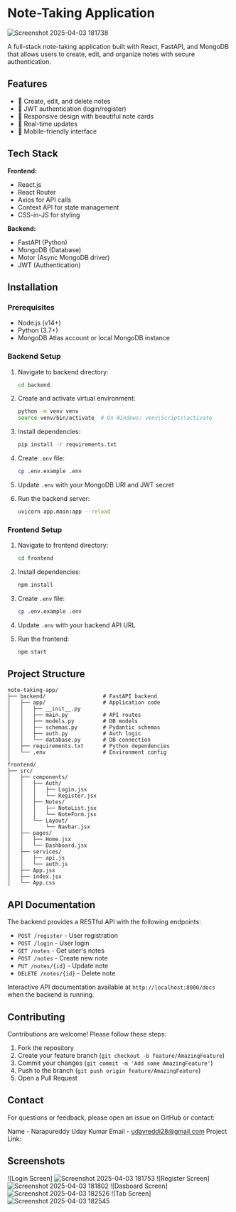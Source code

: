 # Note-Taking Application

![Screenshot 2025-04-03 181738](https://github.com/user-attachments/assets/77bb114a-959b-4e97-bd42-be7eae8e9021)


A full-stack note-taking application built with React, FastAPI, and MongoDB that allows users to create, edit, and organize notes with secure authentication.

## Features

- 📝 Create, edit, and delete notes
- 🔐 JWT authentication (login/register)
- 🎨 Responsive design with beautiful note cards
- 🔄 Real-time updates
- 📱 Mobile-friendly interface

## Tech Stack

**Frontend:**
- React.js
- React Router
- Axios for API calls
- Context API for state management
- CSS-in-JS for styling

**Backend:**
- FastAPI (Python)
- MongoDB (Database)
- Motor (Async MongoDB driver)
- JWT (Authentication)

## Installation

### Prerequisites
- Node.js (v14+)
- Python (3.7+)
- MongoDB Atlas account or local MongoDB instance

### Backend Setup
1. Navigate to backend directory:
   ```bash
   cd backend
   ```
2. Create and activate virtual environment:
   ```bash
   python -m venv venv
   source venv/bin/activate  # On Windows: venv\Scripts\activate
   ```
3. Install dependencies:
   ```bash
   pip install -r requirements.txt
   ```
4. Create `.env` file:
   ```bash
   cp .env.example .env
   ```
5. Update `.env` with your MongoDB URI and JWT secret

6. Run the backend server:
   ```bash
   uvicorn app.main:app --reload
   ```

### Frontend Setup
1. Navigate to frontend directory:
   ```bash
   cd frontend
   ```
2. Install dependencies:
   ```bash
   npm install
   ```
3. Create `.env` file:
   ```bash
   cp .env.example .env
   ```
4. Update `.env` with your backend API URL

5. Run the frontend:
   ```bash
   npm start
   ```

## Project Structure

```
note-taking-app/
├── backend/                  # FastAPI backend
│   ├── app/                  # Application code
│   │   ├── __init__.py
│   │   ├── main.py           # API routes
│   │   ├── models.py         # DB models
│   │   ├── schemas.py        # Pydantic schemas
│   │   ├── auth.py           # Auth logic
│   │   └── database.py       # DB connection
│   ├── requirements.txt      # Python dependencies
│   └── .env                  # Environment config
│
frontend/
├── src/
│   ├── components/
│   │   ├── Auth/
│   │   │   ├── Login.jsx
│   │   │   └── Register.jsx
│   │   ├── Notes/
│   │   │   ├── NoteList.jsx
│   │   │   └── NoteForm.jsx
│   │   └── Layout/
│   │       └── Navbar.jsx
│   ├── pages/
│   │   ├── Home.jsx
│   │   └── Dashboard.jsx
│   ├── services/
│   │   ├── api.js
│   │   └── auth.js
│   ├── App.jsx
│   ├── index.jsx
│   └── App.css
```

## API Documentation

The backend provides a RESTful API with the following endpoints:

- `POST /register` - User registration
- `POST /login` - User login
- `GET /notes` - Get user's notes
- `POST /notes` - Create new note
- `PUT /notes/{id}` - Update note
- `DELETE /notes/{id}` - Delete note

Interactive API documentation available at `http://localhost:8000/docs` when the backend is running.

## Contributing

Contributions are welcome! Please follow these steps:

1. Fork the repository
2. Create your feature branch (`git checkout -b feature/AmazingFeature`)
3. Commit your changes (`git commit -m 'Add some AmazingFeature'`)
4. Push to the branch (`git push origin feature/AmazingFeature`)
5. Open a Pull Request


## Contact

For questions or feedback, please open an issue on GitHub or contact:

Name - Narapureddy Uday Kumar
Email - udayreddi28@gmail.com
Project Link: 

## Screenshots

![Login Screen] ![Screenshot 2025-04-03 181753](https://github.com/user-attachments/assets/cb65f051-9875-4abc-87ef-ea7d954ffa28)
![Register Screen] ![Screenshot 2025-04-03 181802](https://github.com/user-attachments/assets/7fa1b6e5-a5e6-47ba-8f00-8b39ae88e6d1)
![Dasboard Screen] ![Screenshot 2025-04-03 182526](https://github.com/user-attachments/assets/f6fa6e52-f3d9-4cb0-8f0e-6acf388a0f86)
![Tab Screen] ![Screenshot 2025-04-03 182545](https://github.com/user-attachments/assets/dd526e83-e5c8-40f5-b6ca-cff521953f08)
